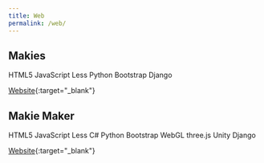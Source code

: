 ```yaml
---
title: Web
permalink: /web/
---
```

## Makies

<span class="tag tag--lang">HTML5</span> <span class="tag tag--lang">JavaScript</span> <span class="tag tag--lang">Less</span> <span class="tag tag--lang">Python</span>
<span class="tag tag--framework">Bootstrap</span> <span class="tag tag--framework">Django</span>

[Website](https://mymakie.com/){:target="_blank"}


## Makie Maker

<span class="tag tag--lang">HTML5</span> <span class="tag tag--lang">JavaScript</span> <span class="tag tag--lang">Less</span> <span class="tag tag--lang">C#</span> <span class="tag tag--lang">Python</span>
<span class="tag tag--framework">Bootstrap</span> <span class="tag tag--framework">WebGL</span> <span class="tag tag--framework">three.js</span> <span class="tag tag--framework">Unity</span> <span class="tag tag--framework">Django</span>

[Website](https://mymakie.com/makie/design/){:target="_blank"}
